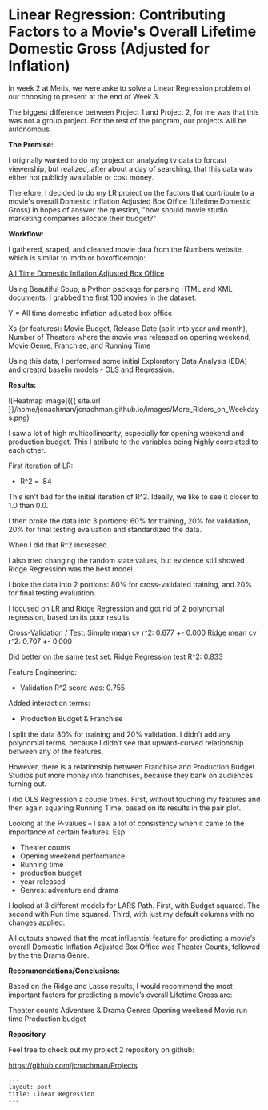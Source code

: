 <h1>Linear Regression: Contributing Factors to a Movie's Overall Lifetime Domestic Gross (Adjusted for Inflation)</h1>	


In week 2 at Metis, we were aske to solve a Linear Regression problem of our choosing to present at the end of Week 3.

The biggest difference between Project 1 and Project 2, for me was that this was not a group project. For the rest of the program, our projects will be autonomous.

**The Premise:**

I originally wanted to do my project on analyzing tv data to forcast viewership, but realized, after about a day of searching, that this data was either not publicly avaialable or cost money. 

Therefore, I decided to do my LR project on the factors that contribute to a movie's overall Domestic Inflation Adjusted Box Office (Lifetime Domestic Gross) in hopes of answer the question, "how should movie studio marketing companies allocate their budget?"


**Workflow:**

I gathered, sraped, and cleaned movie data from the Numbers website, which is similar to imdb or boxofficemojo:

[All Time Domestic Inflation Adjusted Box Office](https://www.the-numbers.com/box-office-records/domestic/all-movies/cumulative/all-time-inflation-adjusted)

Using Beautiful Soup, a Python package for parsing HTML and XML documents, I grabbed the first 100 movies in the dataset.

Y = All time domestic inflation adjusted box office

Xs (or features): Movie Budget, Release Date (split into year and month), Number of Theaters where the movie was released on opening weekend, Movie Genre, Franchise, and Running Time

Using this data, I performed some initial Exploratory Data Analysis (EDA) and creatrd baselin models - OLS and Regression.

**Results:**

![Heatmap image]({{ site.url }}/home/jcnachman/jcnachman.github.io/images/More_Riders_on_Weekdays.png)


I saw a lot of high multicollinearity, especially for opening weekend and production budget. This I atribute to the variables being highly correlated to each other.

First iteration of LR:
- R^2 = .84

This isn't bad for the initial iteration of R^2. Ideally, we like to see it closer to 1.0 than 0.0.

I then broke the data into 3 portions: 60% for training, 20% for validation, 20% for final testing evaluation and standardized the data.

When I did that R^2 increased. 

I also tried changing the random state values, but evidence still showed Ridge Regression was the best model.

I boke the data into 2 portions: 80% for cross-validated training, and 20% for final testing evaluation.

I focused on LR and Ridge Regression and got rid of 2 polynomial regression, based on its poor results.

Cross-Validation / Test:
Simple mean cv r^2: 0.677 +- 0.000
Ridge mean cv r^2: 0.707 +- 0.000

Did better on the same test set:
Ridge Regression test R^2: 0.833


Feature Engineering:

- Validation R^2 score was: 0.755

Added interaction terms: 

- Production Budget & Franchise 


I split the data 80% for training and 20% validation. I didn’t add any polynomial terms, because I didn’t see that upward-curved relationship between any of the features.

However, there is a relationship between Franchise and Production Budget. Studios put more money into franchises, because they bank on audiences turning out.

I did OLS Regression a couple times. First, without touching my features and then again squaring Running Time, based on its results in the pair plot.

Looking at the P-values – I saw a lot of consistency when it came to the importance of certain features. Esp:
- Theater counts
- Opening weekend performance
- Running time
- production budget
- year released
- Genres: adventure and drama

I looked at 3 different models for LARS Path. First, with Budget squared. The second with Run time squared. Third, with just my default columns with no changes applied.

All outputs showed that the most influential feature for predicting a movie’s overall Domestic Inflation Adjusted Box Office was Theater Counts, followed by the the Drama Genre.

**Recommendations/Conclusions:**

Based on the Ridge and Lasso results, I would recommend the most important factors for predicting a movie’s overall Lifetime Gross are:

Theater counts
Adventure & Drama Genres
Opening weekend
Movie run time
Production budget

**Repository**

Feel free to check out my project 2 repository on github:

https://github.com/jcnachman/Projects

```
---
layout: post
title: Linear Regression
---
```

